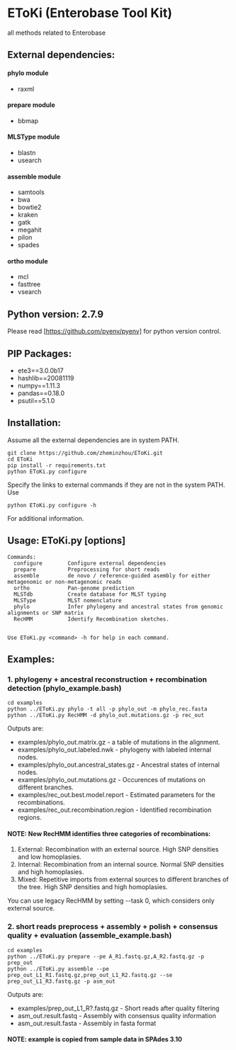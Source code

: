# EToKi (Enterobase Tool Kit)
all methods related to Enterobase

## External dependencies:
#### phylo module
* raxml

#### prepare module
* bbmap

#### MLSType module
* blastn
* usearch

#### assemble module
* samtools
* bwa
* bowtie2
* kraken
* gatk
* megahit
* pilon
* spades

#### ortho module
* mcl
* fasttree
* vsearch

## Python version: 2.7.9

Please read [https://github.com/pyenv/pyenv] for python version control. 

## PIP Packages:
* ete3==3.0.0b17
* hashlib==20081119
* numpy==1.11.3
* pandas==0.18.0
* psutil==5.1.0

## Installation: 
Assume all the external dependencies are in system PATH.
```
git clone https://github.com/zheminzhou/EToKi.git
cd EToKi
pip install -r requirements.txt
python EToKi.py configure
```
Specify the links to external commands if they are not in the system PATH. Use
```
python EToKi.py configure -h
```
For additional information.

## Usage:   EToKi.py <command> [options]

```
Commands:
  configure        Configure external dependencies
  prepare          Preprocessing for short reads
  assemble         de novo / reference-guided asembly for either metagenomic or non-metagenomic reads
  ortho            Pan-genome prediction
  MLSTdb           Create database for MLST typing
  MLSType          MLST nomenclature
  phylo            Infer phylogeny and ancestral states from genomic alignments or SNP matrix
  RecHMM           Identify Recombination sketches.


Use EToKi.py <command> -h for help in each command.
```

## Examples: 

### 1. phylogeny + ancestral reconstruction + recombination detection (phylo_example.bash)
```
cd examples
python ../EToKi.py phylo -t all -p phylo_out -m phylo_rec.fasta
python ../EToKi.py RecHMM -d phylo_out.mutations.gz -p rec_out
```

Outputs are:

* examples/phylo_out.matrix.gz - a table of mutations in the alignment. 
* examples/phylo_out.labeled.nwk - phylogeny with labeled internal nodes. 
* examples/phylo_out.ancestral_states.gz - Ancestral states of internal nodes. 
* examples/phylo_out.mutations.gz - Occurences of mutations on different branches. 
* examples/rec_out.best.model.report - Estimated parameters for the recombinations. 
* examples/rec_out.recombination.region - Identified recombination regions. 

#### NOTE: New RecHMM identifies three categories of recombinations:
1. External: Recombination with an external source. High SNP densities and low homoplasies. 
2. Internal: Recombination from an internal source. Normal SNP densities and high homoplasies. 
3. Mixed:    Repetitive imports from external sources to different branches of the tree. High SNP densities and high homoplasies. 

You can use legacy RecHMM by setting --task 0, which considers only external source. 
### 2. short reads preprocess + assembly + polish + consensus quality + evaluation (assemble_example.bash)
```
cd examples
python ../EToKi.py prepare --pe A_R1.fastq.gz,A_R2.fastq.gz -p prep_out
python ../EToKi.py assemble --pe prep_out_L1_R1.fastq.gz,prep_out_L1_R2.fastq.gz --se prep_out_L1_R3.fastq.gz -p asm_out
```

Outputs are:

* examples/prep_out_L1_R?.fastq.gz - Short reads after quality filtering
* asm_out.result.fastq - Assembly with consensus quality information
* asm_out.result.fasta - Assembly in fasta format

#### NOTE: example is copied from sample data in SPAdes 3.10

